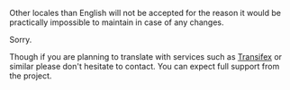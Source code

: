 Other locales than English will not be accepted for the reason it would be practically impossible to maintain in case of any changes.

Sorry.

Though if you are planning to translate with services such as [Transifex](https://www.transifex.com) or similar please don't hesitate to contact. You can expect full support from the project.
